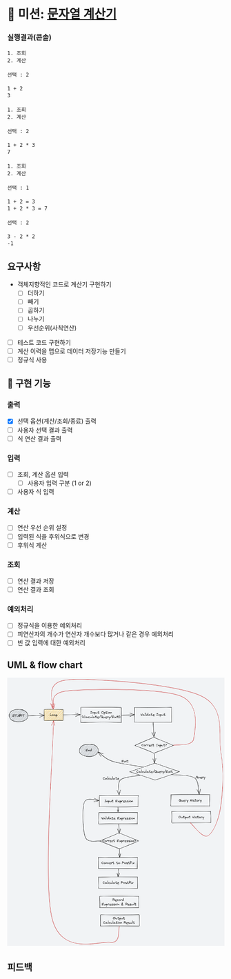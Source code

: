 # 🔢 미션: [문자열 계산기](README_original.md)

### 실행결과(콘솔)
```
1. 조회
2. 계산

선택 : 2

1 + 2
3

1. 조회
2. 계산

선택 : 2

1 + 2 * 3
7

1. 조회
2. 계산

선택 : 1

1 + 2 = 3
1 + 2 * 3 = 7

선택 : 2

3 - 2 * 2
-1
```

## 요구사항 

- 객체지향적인 코드로 계산기 구현하기
    - [ ]  더하기
    - [ ]  빼기
    - [ ]  곱하기
    - [ ]  나누기
    - [ ]  우선순위(사칙연산)
- [ ]  테스트 코드 구현하기
- [ ]  계산 이력을 맵으로 데이터 저장기능 만들기
- [ ] 정규식 사용

## 🔧 구현 기능

### 출력
- [x] 선택 옵션(계산/조회/종료) 출력
- [ ] 사용자 선택 결과 출력
- [ ] 식 연산 결과 출력

### 입력
- [ ] 조회, 계산 옵션 입력
  - [ ] 사용자 입력 구분 (1 or 2)
- [ ] 사용자 식 입력

### 계산
- [ ] 연산 우선 순위 설정
- [ ] 입력된 식을 후위식으로 변경
- [ ] 후위식 계산 

### 조회 
- [ ] 연산 결과 저장
- [ ] 연산 결과 조회 

### 예외처리
- [ ] 정규식을 이용한 예외처리
- [ ] 피연산자의 개수가 연산자 개수보다 많거나 같은 경우 예외처리
- [ ] 빈 값 입력에 대한 예외처리

## UML & flow chart
![img.png](img.png)

## 피드백


